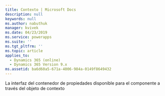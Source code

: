 ```yaml
---
title: Contexto | Microsoft Docs
description: null
keywords: null
ms.author: nabuthuk
manager: kvivek
ms.date: 04/23/2019
ms.service: powerapps
ms.suite: ''
ms.tgt_pltfrm: ''
ms.topic: article
applies_to:
  - Dynamics 365 (online)
  - Dynamics 365 Version 9.x
ms.assetid: ba6d60a5-671a-4006-984a-0149f8649432
---
```

La interfaz del contenedor de propiedades disponible para el componente a través del objeto de contexto